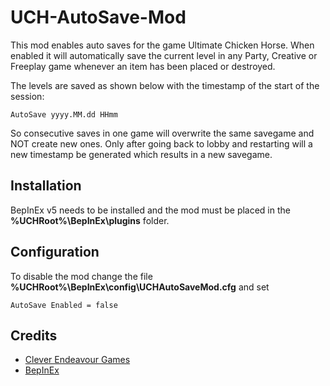 # UCH-AutoSave-Mod
This mod enables auto saves for the game Ultimate Chicken Horse. When enabled it will automatically save the current level in any Party, Creative or Freeplay game whenever an item has been placed or destroyed.

The levels are saved as shown below with the timestamp of the start of the session:
```
AutoSave yyyy.MM.dd HHmm
```

So consecutive saves in one game will overwrite the same savegame and NOT create new ones. Only after going back to lobby and restarting will a new timestamp be generated which results in a new savegame.

## Installation
BepInEx v5 needs to be installed and the mod must be placed in the **%UCHRoot%\BepInEx\plugins** folder.

## Configuration
To disable the mod change the file **%UCHRoot%\BepInEx\config\UCHAutoSaveMod.cfg** and set 

```
AutoSave Enabled = false
```

## Credits
- [Clever Endeavour Games](https://www.cleverendeavourgames.com/)
- [BepInEx](https://github.com/BepInEx/BepInEx)